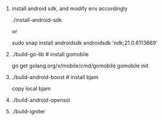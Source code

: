 1. install android sdk, and modify env accordingly

	./install-android-sdk

    or

	sudo snap install androidsdk
	androidsdk 'ndk;21.0.6113669'

2. ./build-go-lib # install gomobile

	go get golang.org/x/mobile/cmd/gomobile
	gomobile init

3. ./build-android-boost # install bjam

	copy local bjam

4. ./build-android-openssl
5. ./build-igniter
